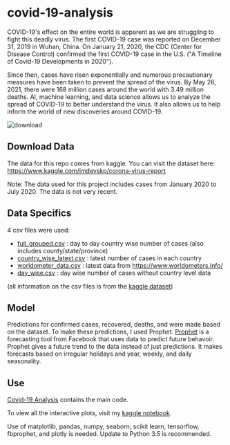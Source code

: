 # covid-19-analysis
COVID-19's effect on the entire world is apparent as we are struggling to fight this deadly virus. 
The first COVID-19 case was reported on December 31, 2019 in Wuhan, China. 
On January 21, 2020, the CDC (Center for Disease Control) confirmed the first COVID-19 case in the U.S. ("A Timeline of Covid-19 Developments in 2020"). 

Since then, cases have risen exponentially and numerous precautionary measures have been taken to prevent the spread of the virus. By May 26, 2021, there were 168 million cases around the world with 3.49 million deaths. AI, machine learning, and data science allows us to analyze the spread of COVID-19 to better understand the virus. It also allows us to help inform the world of new discoveries around COVID-19. 

![download](https://user-images.githubusercontent.com/75640165/119728300-2691f100-be28-11eb-9dcd-3a74360577aa.jpg)
## Download Data
The data for this repo comes from kaggle. You can visit the dataset here: https://www.kaggle.com/imdevskp/corona-virus-report 

Note: The data used for this project includes cases from January 2020 to July 2020. The data is not very recent. 

## Data Specifics
4 csv files were used:
- [full_grouped.csv](https://github.com/anyaiyer/covid-19-analysis/blob/main/full_grouped.csv) : day to day country wise number of cases (also includes county/state/province)
- [country_wise_latest.csv](https://github.com/anyaiyer/covid-19-analysis/blob/main/country_wise_latest.csv) : latest number of cases in each country
- [worldometer_data.csv](https://github.com/anyaiyer/covid-19-analysis/blob/main/worldometer_data.csv) :  latest data from https://www.worldometers.info/
- [day_wise.csv](https://github.com/anyaiyer/covid-19-analysis/blob/main/day_wise.csv) : day wise number of cases without country level data

(all information on the csv files is from the [kaggle dataset](https://www.kaggle.com/imdevskp/corona-virus-report))
## Model
Predictions for confirmed cases, recovered, deaths, and were made based on the dataset. To make these predictions, I used Prophet.
[Prophet](https://facebook.github.io/prophet/#:~:text=Prophet%20is%20a%20procedure%20for,daily%20seasonality%2C%20plus%20holiday%20effects.&text=Prophet%20is%20open%20source%20software,download%20on%20CRAN%20and%20PyPI.) is a forecasting tool from Facebook that uses data to predict future behavoir. Prophet gives a future trend to the data instead of just predictions.
It makes forecasts based on irregular holidays and year, weekly, and daily seasonality.
## Use
[Covid-19 Analysis](https://github.com/anyaiyer/covid-19-analysis/blob/main/Covid-19%20Analysis.ipynb) contains the main code.

To view all the interactive plots, visit my [kaggle notebook](https://www.kaggle.com/anyaiyer/covid-19-visualization-predictions-prophet).

Use of matplotlib, pandas, numpy, seaborn, scikit learn, tensorflow, fbprophet, and plotly is needed. Update to Python 3.5 is recommended.
